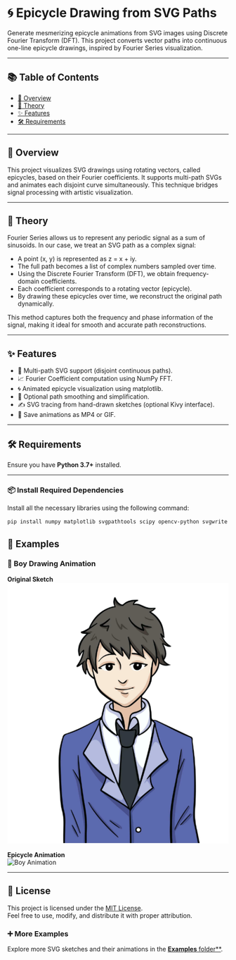 # 🌀 Epicycle Drawing from SVG Paths

Generate mesmerizing epicycle animations from SVG images using Discrete Fourier Transform (DFT). This project converts vector paths into continuous one-line epicycle drawings, inspired by Fourier Series visualization.

---

## 📚 Table of Contents

- [🎯 Overview](#-overview)
- [🧠 Theory](#-theory)
- [✨ Features](#-features)
- [🛠️ Requirements](#️-requirements)

---

## 🎯 Overview

This project visualizes SVG drawings using rotating vectors, called epicycles, based on their Fourier coefficients. It supports multi-path SVGs and animates each disjoint curve simultaneously. This technique bridges signal processing with artistic visualization.

---

## 🧠 Theory

Fourier Series allows us to represent any periodic signal as a sum of sinusoids. In our case, we treat an SVG path as a complex signal:

- A point (x, y) is represented as z = x + iy.
- The full path becomes a list of complex numbers sampled over time.
- Using the Discrete Fourier Transform (DFT), we obtain frequency-domain coefficients.
- Each coefficient corresponds to a rotating vector (epicycle).
- By drawing these epicycles over time, we reconstruct the original path dynamically.

This method captures both the frequency and phase information of the signal, making it ideal for smooth and accurate path reconstructions.

---

## ✨ Features

- 🔁 Multi-path SVG support (disjoint continuous paths).
- 📈 Fourier Coefficient computation using NumPy FFT.
- 🌀 Animated epicycle visualization using matplotlib.
- 🧹 Optional path smoothing and simplification.
- ✍️ SVG tracing from hand-drawn sketches (optional Kivy interface).
- 🎥 Save animations as MP4 or GIF.

---

## 🛠️ Requirements

Ensure you have **Python 3.7+** installed.

---

### 📦 Install Required Dependencies

Install all the necessary libraries using the following command:

```bash
pip install numpy matplotlib svgpathtools scipy opencv-python svgwrite

```

## 📂 Examples

### 👦 Boy Drawing Animation

**Original Sketch**  
![Boy Image](https://github.com/AdityaAbhilash/Epicycle/blob/main/Examples/boy_color/boy.png)

**Epicycle Animation**  
![Boy Animation](https://github.com/AdityaAbhilash/Epicycle/blob/main/Examples/boy_color/boy.gif)

---

## 📄 License

This project is licensed under the [MIT License](https://opensource.org/licenses/MIT).  
Feel free to use, modify, and distribute it with proper attribution.

### ➕ More Examples

Explore more SVG sketches and their animations in the [**Examples** folder**](https://github.com/AdityaAbhilash/Epicycle/tree/main/Examples).


